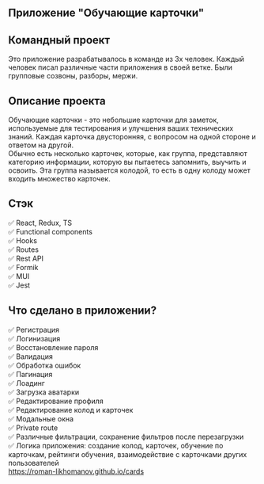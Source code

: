## Приложение "Обучающие карточки"

## Командный проект
Это приложение разрабатывалось в команде из 3х человек. Каждый человек писал различные части приложения в своей ветке. Были групповые созвоны, разборы, мержи.

## Описание проекта
Обучающие карточки - это небольшие карточки для заметок, используемые для тестирования и улучшения ваших технических знаний. Каждая карточка двусторонняя, с вопросом на одной стороне и ответом на другой.  
Обычно есть несколько карточек, которые, как группа, представляют категорию информации, которую вы пытаетесь запомнить, выучить и освоить. Эта группа называется колодой, то есть в одну колоду может входить множество карточек.

## Стэк
:white_check_mark: React, Redux, TS  
:white_check_mark: Functional components  
:white_check_mark: Hooks  
:white_check_mark: Routes  
:white_check_mark: Rest API  
:white_check_mark: Formik  
:white_check_mark: MUI  
:white_check_mark: Jest

## Что сделано в приложении?
:white_check_mark: Регистрация  
:white_check_mark: Логинизация  
:white_check_mark: Восстановление пароля  
:white_check_mark: Валидация  
:white_check_mark: Обработка ошибок  
:white_check_mark: Пагинация  
:white_check_mark: Лоадинг  
:white_check_mark: Загрузка аватарки  
:white_check_mark: Редактирование профиля  
:white_check_mark: Редактирование колод и карточек  
:white_check_mark: Модальные окна  
:white_check_mark: Private route  
:white_check_mark: Различные фильтрации, сохранение фильтров после перезагрузки  
:white_check_mark: Логика приложения: создание колод, карточек, обучение по карточкам, рейтинги обучения, взаимодействие с карточками других пользователей  
https://roman-likhomanov.github.io/cards

